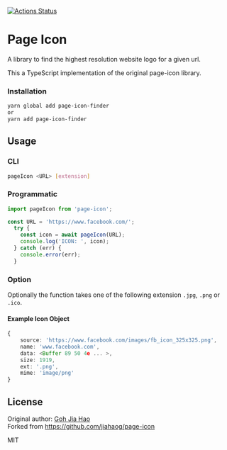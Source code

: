 [![Actions Status](https://github.com/UweStolz/page-icon/workflows/action/badge.svg)](https://github.com/UweStolz/page-icon/actions)


# Page Icon

A library to find the highest resolution website logo for a given url.

This a TypeScript implementation of the original page-icon library.

### Installation

```bash
yarn global add page-icon-finder
or
yarn add page-icon-finder
```

## Usage

### CLI

```bash
pageIcon <URL> [extension]
```

### Programmatic

```typescript
import pageIcon from 'page-icon';

const URL = 'https://www.facebook.com/';
  try {
    const icon = await pageIcon(URL);
    console.log('ICON: ', icon);
  } catch (err) {
    console.error(err);
  }
```

### Option

Optionally the function takes one of the following extension `.jpg`, `.png` or `.ico`.

#### Example Icon Object

```typescript
{ 
    source: 'https://www.facebook.com/images/fb_icon_325x325.png',
    name: 'www.facebook.com',
    data: <Buffer 89 50 4e ... >,
    size: 1919,
    ext: '.png',
    mime: 'image/png' 
}
```

## License

Original author: [Goh Jia Hao](<https://github.com/jiahaog>
)  
Forked from <https://github.com/jiahaog/page-icon>

MIT
